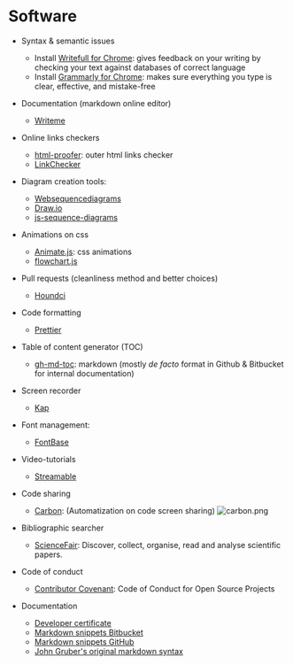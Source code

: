 # Software

* Syntax & semantic issues
	 - Install [Writefull for Chrome](https://chrome.google.com/webstore/detail/writefull/aolaabonkiegkggfdgjjehchjmjfanng/related): gives feedback on your writing by checking your text against databases of correct language
	 - Install [Grammarly for Chrome](https://chrome.google.com/webstore/detail/grammarly-for-chrome/kbfnbcaeplbcioakkpcpgfkobkghlhen): makes sure everything you type is clear, effective, and mistake-free
* Documentation (markdown online editor)
	 - [Writeme](http://writeme.mattstow.com/)
* Online links checkers
	 - [html-proofer](https://github.com/gjtorikian/html-proofer): outer html links checker 
	 - [LinkChecker](https://www.deadlinkchecker.com/)
* Diagram creation tools:
     - [Websequencediagrams](https://www.websequencediagrams.com/)
	 - [Draw.io](https://www.draw.io/)
	 - [js-sequence-diagrams](https://bramp.github.io/js-sequence-diagrams/)
* Animations on css
	 - [Animate.js](https://github.com/juliangarnier/anime/): css animations
	 - [flowchart.js](http://flowchart.js.org/)
* Pull requests (cleanliness method and better choices)
	 - [Houndci](https://houndci.com/)
* Code formatting
	 - [Prettier](https://prettier.io)
* Table of content generator (TOC)
	 - [gh-md-toc](https://github.com/ekalinin/github-markdown-toc): markdown (mostly _de facto_ format in Github & Bitbucket for internal documentation)
* Screen recorder
	 - [Kap](https://getkap.co/)
* Font management:
     - [FontBase](https://fontba.se/)
* Video-tutorials
	 - [Streamable](https://streamable.com/)
* Code sharing
	 - [Carbon](https://carbon.now.sh/): (Automatization on code screen sharing)
	 ![carbon.png](https://bitbucket.org/repo/ekyaeEE/images/1017584571-carbon.png)
* Bibliographic searcher
     - [ScienceFair](http://sciencefair-app.com): Discover, collect, organise, read and analyse scientific papers.
* Code of conduct
	 - [Contributor Covenant](https://www.contributor-covenant.org/): Code of Conduct for Open Source Projects

* Documentation
     - [Developer certificate](https://developercertificate.org/)
	 - [Markdown snippets Bitbucket](https://bitbucket.org/tutorials/markdowndemo)
	 - [Markdown snippets GitHub](https://guides.github.com/features/mastering-markdown/)
	 - [John Gruber's original markdown syntax](https://daringfireball.net/projects/markdown/syntax.text)